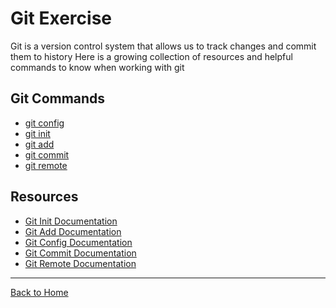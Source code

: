 # Git Exercise
Git is a version control system that allows us to track changes and commit them to history
Here is a growing collection of resources and helpful commands to know when working with git


## Git Commands
- [git config](./Comands/Config.md)
- [git init](./Commands/Init.md)
- [git add](./Commands/Add.md)
- [git commit](./Commands/Commit.md)
- [git remote](./Commands/Remote.md)


## Resources 
- [Git Init Documentation](https://git-scm.com/docs/git-init)
- [Git Add Documentation](https://git-scm.com/docs/git-add)
- [Git Config Documentation](https://git-scm.com/docs/git-config)
- [Git Commit Documentation](https://git-scm.com/docs/git-commit)
- [Git Remote Documentation](https://git-scm.com/docs/git-remote)
---

[Back to Home](../README.md)

